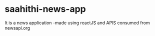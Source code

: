 # saahithi-news-app
It is a news application -made using reactJS and APIS consumed from newsapi.org
